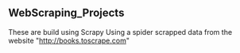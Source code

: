 ## WebScraping_Projects
These are build using Scrapy
Using a spider scrapped data from the website "http://books.toscrape.com"
